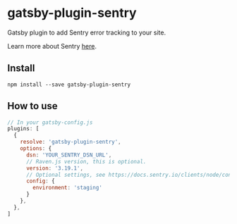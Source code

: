 # gatsby-plugin-sentry

Gatsby plugin to add Sentry error tracking to your site.

Learn more about Sentry [here](https://sentry.io).

## Install
`npm install --save gatsby-plugin-sentry`

## How to use

```javascript
// In your gatsby-config.js
plugins: [
  {
    resolve: 'gatsby-plugin-sentry',
    options: {
      dsn: 'YOUR_SENTRY_DSN_URL',
      // Raven.js version, this is optional.
      version: '3.19.1',
      // Optional settings, see https://docs.sentry.io/clients/node/config/#optional-settings
      config: {
        environment: 'staging'
      }
    },
  },
]
```
